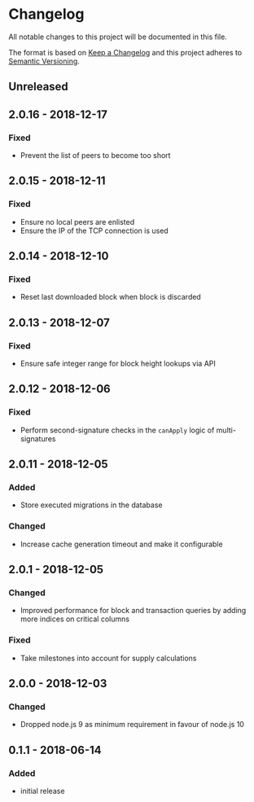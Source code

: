 # Changelog

All notable changes to this project will be documented in this file.

The format is based on [Keep a Changelog](http://keepachangelog.com/en/1.0.0/)
and this project adheres to [Semantic Versioning](http://semver.org/spec/v2.0.0.html).

## Unreleased

## 2.0.16 - 2018-12-17

### Fixed

- Prevent the list of peers to become too short

## 2.0.15 - 2018-12-11

### Fixed

- Ensure no local peers are enlisted
- Ensure the IP of the TCP connection is used

## 2.0.14 - 2018-12-10

### Fixed

- Reset last downloaded block when block is discarded

## 2.0.13 - 2018-12-07

### Fixed

- Ensure safe integer range for block height lookups via API

## 2.0.12 - 2018-12-06

### Fixed

- Perform second-signature checks in the `canApply` logic of multi-signatures

## 2.0.11 - 2018-12-05

### Added

- Store executed migrations in the database

### Changed

- Increase cache generation timeout and make it configurable

## 2.0.1 - 2018-12-05

### Changed

- Improved performance for block and transaction queries by adding more indices on critical columns

### Fixed

- Take milestones into account for supply calculations

## 2.0.0 - 2018-12-03

### Changed

- Dropped node.js 9 as minimum requirement in favour of node.js 10

## 0.1.1 - 2018-06-14

### Added

- initial release
